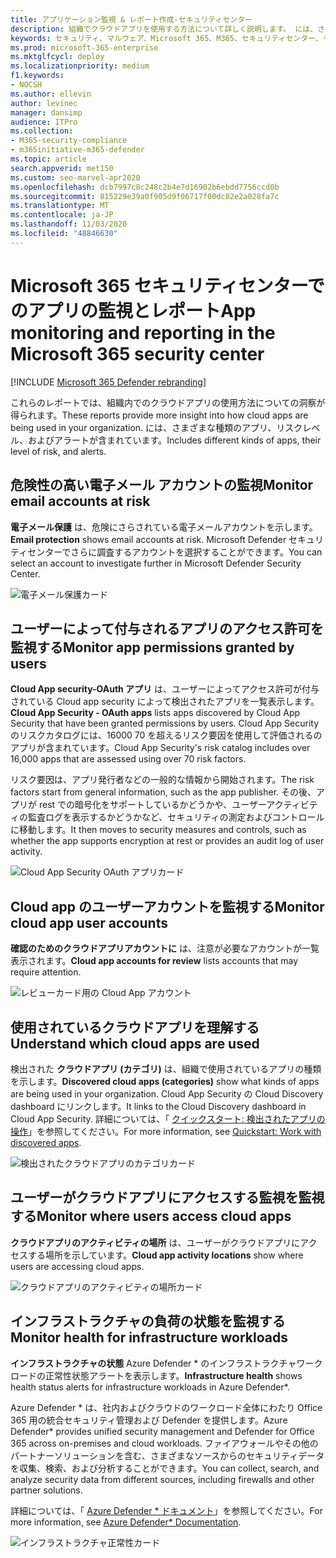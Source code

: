 ```yaml
---
title: アプリケーション監視 & レポート作成-セキュリティセンター
description: 組織でクラウドアプリを使用する方法について詳しく説明します。 には、さまざまな種類のアプリ、リスクレベル、およびアラートが含まれています。
keywords: セキュリティ、マルウェア、Microsoft 365、M365、セキュリティセンター、モニター、レポート、アプリ
ms.prod: microsoft-365-enterprise
ms.mktglfcycl: deploy
ms.localizationpriority: medium
f1.keywords:
- NOCSH
ms.author: ellevin
author: levinec
manager: dansimp
audience: ITPro
ms.collection:
- M365-security-compliance
- m365initiative-m365-defender
ms.topic: article
search.appverid: met150
ms.custom: seo-marvel-apr2020
ms.openlocfilehash: dcb7997c8c248c2b4e7d16902b6ebdd7756ccd0b
ms.sourcegitcommit: 815229e39a0f905d9f06717f00dc82e2a028fa7c
ms.translationtype: MT
ms.contentlocale: ja-JP
ms.lasthandoff: 11/03/2020
ms.locfileid: "48846630"
---
```

# <a name="app-monitoring-and-reporting-in-the-microsoft-365-security-center"></a><span data-ttu-id="5a2f6-105">Microsoft 365 セキュリティセンターでのアプリの監視とレポート</span><span class="sxs-lookup"><span data-stu-id="5a2f6-105">App monitoring and reporting in the Microsoft 365 security center</span></span>

[!INCLUDE [Microsoft 365 Defender rebranding](../includes/microsoft-defender.md)]


<span data-ttu-id="5a2f6-106">これらのレポートでは、組織内でのクラウドアプリの使用方法についての洞察が得られます。</span><span class="sxs-lookup"><span data-stu-id="5a2f6-106">These reports provide more insight into how cloud apps are being used in your organization.</span></span> <span data-ttu-id="5a2f6-107">には、さまざまな種類のアプリ、リスクレベル、およびアラートが含まれています。</span><span class="sxs-lookup"><span data-stu-id="5a2f6-107">Includes different kinds of apps, their level of risk, and alerts.</span></span>

## <a name="monitor-email-accounts-at-risk"></a><span data-ttu-id="5a2f6-108">危険性の高い電子メール アカウントの監視</span><span class="sxs-lookup"><span data-stu-id="5a2f6-108">Monitor email accounts at risk</span></span>

<span data-ttu-id="5a2f6-109">**電子メール保護** は、危険にさらされている電子メールアカウントを示します。</span><span class="sxs-lookup"><span data-stu-id="5a2f6-109">**Email protection** shows email accounts at risk.</span></span> <span data-ttu-id="5a2f6-110">Microsoft Defender セキュリティセンターでさらに調査するアカウントを選択することができます。</span><span class="sxs-lookup"><span data-stu-id="5a2f6-110">You can select an account to investigate further in Microsoft Defender Security Center.</span></span>

![電子メール保護カード](../../media/email-protection.png)

## <a name="monitor-app-permissions-granted-by-users"></a><span data-ttu-id="5a2f6-112">ユーザーによって付与されるアプリのアクセス許可を監視する</span><span class="sxs-lookup"><span data-stu-id="5a2f6-112">Monitor app permissions granted by users</span></span>

<span data-ttu-id="5a2f6-113">**Cloud App security-OAuth アプリ** は、ユーザーによってアクセス許可が付与されている Cloud app security によって検出されたアプリを一覧表示します。</span><span class="sxs-lookup"><span data-stu-id="5a2f6-113">**Cloud App Security - OAuth apps** lists apps discovered by Cloud App Security that have been granted permissions by users.</span></span> <span data-ttu-id="5a2f6-114">Cloud App Security のリスクカタログには、16000 70 を超えるリスク要因を使用して評価されるのアプリが含まれています。</span><span class="sxs-lookup"><span data-stu-id="5a2f6-114">Cloud App Security's risk catalog includes over 16,000 apps that are assessed using over 70 risk factors.</span></span>

<span data-ttu-id="5a2f6-115">リスク要因は、アプリ発行者などの一般的な情報から開始されます。</span><span class="sxs-lookup"><span data-stu-id="5a2f6-115">The risk factors start from general information, such as the app publisher.</span></span> <span data-ttu-id="5a2f6-116">その後、アプリが rest での暗号化をサポートしているかどうかや、ユーザーアクティビティの監査ログを表示するかどうかなど、セキュリティの測定およびコントロールに移動します。</span><span class="sxs-lookup"><span data-stu-id="5a2f6-116">It then moves to security measures and controls, such as whether the app supports encryption at rest or provides an audit log of user activity.</span></span>

![Cloud App Security OAuth アプリカード](../../media/cloud-app-security-oauth-apps.png)

## <a name="monitor-cloud-app-user-accounts"></a><span data-ttu-id="5a2f6-118">Cloud app のユーザーアカウントを監視する</span><span class="sxs-lookup"><span data-stu-id="5a2f6-118">Monitor cloud app user accounts</span></span>

<span data-ttu-id="5a2f6-119">**確認のためのクラウドアプリアカウントに** は、注意が必要なアカウントが一覧表示されます。</span><span class="sxs-lookup"><span data-stu-id="5a2f6-119">**Cloud app accounts for review** lists accounts that may require attention.</span></span>

![レビューカード用の Cloud App アカウント](../../media/cloud-app-accounts-for-review.png)

## <a name="understand-which-cloud-apps-are-used"></a><span data-ttu-id="5a2f6-121">使用されているクラウドアプリを理解する</span><span class="sxs-lookup"><span data-stu-id="5a2f6-121">Understand which cloud apps are used</span></span>

<span data-ttu-id="5a2f6-122">検出された **クラウドアプリ (カテゴリ)** は、組織で使用されているアプリの種類を示します。</span><span class="sxs-lookup"><span data-stu-id="5a2f6-122">**Discovered cloud apps (categories)** show what kinds of apps are being used in your organization.</span></span> <span data-ttu-id="5a2f6-123">Cloud App Security の Cloud Discovery dashboard にリンクします。</span><span class="sxs-lookup"><span data-stu-id="5a2f6-123">It links to the Cloud Discovery dashboard in Cloud App Security.</span></span> <span data-ttu-id="5a2f6-124">詳細については、「 [クイックスタート: 検出されたアプリの操作](https://docs.microsoft.com/cloud-app-security/discovered-apps)」を参照してください。</span><span class="sxs-lookup"><span data-stu-id="5a2f6-124">For more information, see [Quickstart: Work with discovered apps](https://docs.microsoft.com/cloud-app-security/discovered-apps).</span></span>  

![検出されたクラウドアプリのカテゴリカード](../../media/discovered-cloud-apps-categories.png)

## <a name="monitor-where-users-access-cloud-apps"></a><span data-ttu-id="5a2f6-126">ユーザーがクラウドアプリにアクセスする監視を監視する</span><span class="sxs-lookup"><span data-stu-id="5a2f6-126">Monitor where users access cloud apps</span></span>

<span data-ttu-id="5a2f6-127">**クラウドアプリのアクティビティの場所** は、ユーザーがクラウドアプリにアクセスする場所を示しています。</span><span class="sxs-lookup"><span data-stu-id="5a2f6-127">**Cloud app activity locations** show where users are accessing cloud apps.</span></span>

![クラウドアプリのアクティビティの場所カード](../../media/cloud-app-activity-locations.png)

## <a name="monitor-health-for-infrastructure-workloads"></a><span data-ttu-id="5a2f6-129">インフラストラクチャの負荷の状態を監視する</span><span class="sxs-lookup"><span data-stu-id="5a2f6-129">Monitor health for infrastructure workloads</span></span>

<span data-ttu-id="5a2f6-130">**インフラストラクチャの状態** Azure Defender \* のインフラストラクチャワークロードの正常性状態アラートを表示します。</span><span class="sxs-lookup"><span data-stu-id="5a2f6-130">**Infrastructure health** shows health status alerts for infrastructure workloads in Azure Defender\*.</span></span>

<span data-ttu-id="5a2f6-131">Azure Defender \* は、社内およびクラウドのワークロード全体にわたり Office 365 用の統合セキュリティ管理および Defender を提供します。</span><span class="sxs-lookup"><span data-stu-id="5a2f6-131">Azure Defender\* provides unified security management and Defender for Office 365 across on-premises and cloud workloads.</span></span> <span data-ttu-id="5a2f6-132">ファイアウォールやその他のパートナーソリューションを含む、さまざまなソースからのセキュリティデータを収集、検索、および分析することができます。</span><span class="sxs-lookup"><span data-stu-id="5a2f6-132">You can collect, search, and analyze security data from different sources, including firewalls and other partner solutions.</span></span>

<span data-ttu-id="5a2f6-133">詳細については、「 [Azure Defender \* ドキュメント](https://docs.microsoft.com/azure/security-center/)」を参照してください。</span><span class="sxs-lookup"><span data-stu-id="5a2f6-133">For more information, see [Azure Defender\* Documentation](https://docs.microsoft.com/azure/security-center/).</span></span>

![インフラストラクチャ正常性カード](../../media/infrastructure-health.png)
